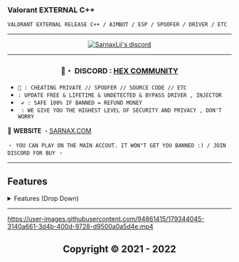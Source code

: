 ###  Valorant EXTERNAL  C++ 
```sh-session
VALORANT EXTERNAL RELEASE C++ / AIMBOT / ESP / SPOOFER / DRIVER / ETC
```

***
  <p align="center">
    <a href="https://discord.com/users/943374631644045363">
        <img title="Sarnax discord" alt="SarnaxLii's discord" src="https://discord.c99.nl/widget/theme-3/943374631644045363.png"/>
    </a>
</p>


***
 
###  <p align="center"> 💬・ DISCORD : [HEX COMMUNITY](https://discord.gg/7vVb9g7FGT) 


* `👋 : CHEATING PRIVATE // SPOOFER // SOURCE CODE // ETC `
* ` : UPDATE FREE & LIFETIME & UNDETECTED & BYPASS DRIVER , INJECTOR `
* ` ✔️ : SAFE 100% IF BANNED = REFUND MONEY`
* ` : WE GIVE YOU THE HIGHEST LEVEL OF SECURITY AND PRIVACY , DON'T WORRY`

📝 **WEBSITE** ・[SARNAX.COM](https://sarnax.xyz)

 ```sh-session
・ YOU CAN PLAY ON THE MAIN ACCOUT. IT WON"T GET YOU BANNED :) / JOIN DISCORD FOR BUY ・
```                

***      
                           
## Features
<details>
<summary>Features (Drop Down)</summary>
  
### [1] : AIMBOT
  * You can define your own shortcut keys.
  * can choose to lock the location  ( Head / Body / foot )
  * Smooth
  
### [2] : ESP 
  * 2D , 3D , SKELTON , BOX 
  * You can turn the feature on and off by yourself
  * Set the value to be able to show the distance you want to display.
  
### [3] : MISC
    * Crosshair 
    * Save Config
  
### [4] : SPOOFER
      * Soon
  </details>
  
  ***

https://user-images.githubusercontent.com/94861415/179344045-3140a661-3d4b-400d-9728-d9500a0a5d4e.mp4







<h2 align="center"> Copyright © 2021 - 2022

